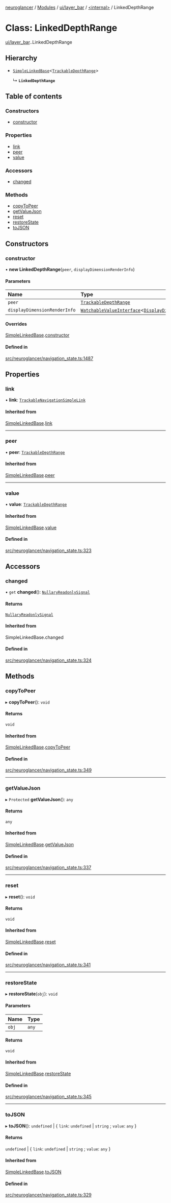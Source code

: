 [neuroglancer](../README.md) / [Modules](../modules.md) / [ui/layer\_bar](../modules/ui_layer_bar.md) / [<internal\>](../modules/ui_layer_bar._internal_.md) / LinkedDepthRange

# Class: LinkedDepthRange

[ui/layer_bar](../modules/ui_layer_bar.md).[<internal>](../modules/ui_layer_bar._internal_.md).LinkedDepthRange

## Hierarchy

- [`SimpleLinkedBase`](ui_layer_bar._internal_.SimpleLinkedBase.md)<[`TrackableDepthRange`](annotation_polygon._internal_.TrackableDepthRange.md)\>

  ↳ **`LinkedDepthRange`**

## Table of contents

### Constructors

- [constructor](ui_layer_bar._internal_.LinkedDepthRange.md#constructor)

### Properties

- [link](ui_layer_bar._internal_.LinkedDepthRange.md#link)
- [peer](ui_layer_bar._internal_.LinkedDepthRange.md#peer)
- [value](ui_layer_bar._internal_.LinkedDepthRange.md#value)

### Accessors

- [changed](ui_layer_bar._internal_.LinkedDepthRange.md#changed)

### Methods

- [copyToPeer](ui_layer_bar._internal_.LinkedDepthRange.md#copytopeer)
- [getValueJson](ui_layer_bar._internal_.LinkedDepthRange.md#getvaluejson)
- [reset](ui_layer_bar._internal_.LinkedDepthRange.md#reset)
- [restoreState](ui_layer_bar._internal_.LinkedDepthRange.md#restorestate)
- [toJSON](ui_layer_bar._internal_.LinkedDepthRange.md#tojson)

## Constructors

### constructor

• **new LinkedDepthRange**(`peer`, `displayDimensionRenderInfo`)

#### Parameters

| Name | Type |
| :------ | :------ |
| `peer` | [`TrackableDepthRange`](annotation_polygon._internal_.TrackableDepthRange.md) |
| `displayDimensionRenderInfo` | [`WatchableValueInterface`](../interfaces/annotation_annotation_layer_state._internal_.WatchableValueInterface.md)<[`DisplayDimensionRenderInfo`](../interfaces/annotation_base._internal_.DisplayDimensionRenderInfo.md)\> |

#### Overrides

[SimpleLinkedBase](ui_layer_bar._internal_.SimpleLinkedBase.md).[constructor](ui_layer_bar._internal_.SimpleLinkedBase.md#constructor)

#### Defined in

[src/neuroglancer/navigation_state.ts:1487](https://github.com/ActiveBrainAtlas2/neuroglancer/blob/1beb5d34/src/neuroglancer/navigation_state.ts#L1487)

## Properties

### link

• **link**: [`TrackableNavigationSimpleLink`](ui_layer_bar._internal_.TrackableNavigationSimpleLink.md)

#### Inherited from

[SimpleLinkedBase](ui_layer_bar._internal_.SimpleLinkedBase.md).[link](ui_layer_bar._internal_.SimpleLinkedBase.md#link)

___

### peer

• **peer**: [`TrackableDepthRange`](annotation_polygon._internal_.TrackableDepthRange.md)

#### Inherited from

[SimpleLinkedBase](ui_layer_bar._internal_.SimpleLinkedBase.md).[peer](ui_layer_bar._internal_.SimpleLinkedBase.md#peer)

___

### value

• **value**: [`TrackableDepthRange`](annotation_polygon._internal_.TrackableDepthRange.md)

#### Inherited from

[SimpleLinkedBase](ui_layer_bar._internal_.SimpleLinkedBase.md).[value](ui_layer_bar._internal_.SimpleLinkedBase.md#value)

#### Defined in

[src/neuroglancer/navigation_state.ts:323](https://github.com/ActiveBrainAtlas2/neuroglancer/blob/1beb5d34/src/neuroglancer/navigation_state.ts#L323)

## Accessors

### changed

• `get` **changed**(): [`NullaryReadonlySignal`](../modules/util_signal.md#nullaryreadonlysignal)

#### Returns

[`NullaryReadonlySignal`](../modules/util_signal.md#nullaryreadonlysignal)

#### Inherited from

SimpleLinkedBase.changed

#### Defined in

[src/neuroglancer/navigation_state.ts:324](https://github.com/ActiveBrainAtlas2/neuroglancer/blob/1beb5d34/src/neuroglancer/navigation_state.ts#L324)

## Methods

### copyToPeer

▸ **copyToPeer**(): `void`

#### Returns

`void`

#### Inherited from

[SimpleLinkedBase](ui_layer_bar._internal_.SimpleLinkedBase.md).[copyToPeer](ui_layer_bar._internal_.SimpleLinkedBase.md#copytopeer)

#### Defined in

[src/neuroglancer/navigation_state.ts:349](https://github.com/ActiveBrainAtlas2/neuroglancer/blob/1beb5d34/src/neuroglancer/navigation_state.ts#L349)

___

### getValueJson

▸ `Protected` **getValueJson**(): `any`

#### Returns

`any`

#### Inherited from

[SimpleLinkedBase](ui_layer_bar._internal_.SimpleLinkedBase.md).[getValueJson](ui_layer_bar._internal_.SimpleLinkedBase.md#getvaluejson)

#### Defined in

[src/neuroglancer/navigation_state.ts:337](https://github.com/ActiveBrainAtlas2/neuroglancer/blob/1beb5d34/src/neuroglancer/navigation_state.ts#L337)

___

### reset

▸ **reset**(): `void`

#### Returns

`void`

#### Inherited from

[SimpleLinkedBase](ui_layer_bar._internal_.SimpleLinkedBase.md).[reset](ui_layer_bar._internal_.SimpleLinkedBase.md#reset)

#### Defined in

[src/neuroglancer/navigation_state.ts:341](https://github.com/ActiveBrainAtlas2/neuroglancer/blob/1beb5d34/src/neuroglancer/navigation_state.ts#L341)

___

### restoreState

▸ **restoreState**(`obj`): `void`

#### Parameters

| Name | Type |
| :------ | :------ |
| `obj` | `any` |

#### Returns

`void`

#### Inherited from

[SimpleLinkedBase](ui_layer_bar._internal_.SimpleLinkedBase.md).[restoreState](ui_layer_bar._internal_.SimpleLinkedBase.md#restorestate)

#### Defined in

[src/neuroglancer/navigation_state.ts:345](https://github.com/ActiveBrainAtlas2/neuroglancer/blob/1beb5d34/src/neuroglancer/navigation_state.ts#L345)

___

### toJSON

▸ **toJSON**(): `undefined` \| { `link`: `undefined` \| `string` ; `value`: `any`  }

#### Returns

`undefined` \| { `link`: `undefined` \| `string` ; `value`: `any`  }

#### Inherited from

[SimpleLinkedBase](ui_layer_bar._internal_.SimpleLinkedBase.md).[toJSON](ui_layer_bar._internal_.SimpleLinkedBase.md#tojson)

#### Defined in

[src/neuroglancer/navigation_state.ts:329](https://github.com/ActiveBrainAtlas2/neuroglancer/blob/1beb5d34/src/neuroglancer/navigation_state.ts#L329)

